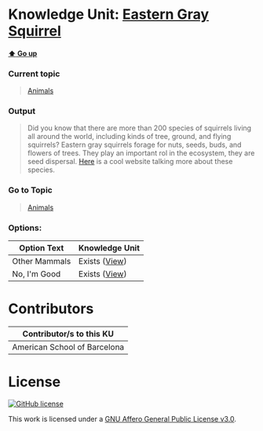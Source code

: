 # Knowledge Unit: [Eastern Gray Squirrel](../../knowledge_units/animals/eastern-gray-squirrel.md)

#### [:arrow_up: Go up](../../topics/animals.md)
### Current topic
> [Animals](../../topics/animals.md)
### Output
> Did you know that there are more than 200 species of squirrels living all around the world, including kinds of tree, ground, and flying squirrels? Eastern gray squirrels forage for nuts, seeds, buds, and flowers of trees. They play an important rol in the ecosystem, they are seed dispersal. [Here](https://animaldiversity.org/accounts/Sciurus_carolinensis/) is a cool website talking more about these species.
### Go to Topic
> [Animals](../../topics/animals.md)

### Options: 

| Option Text | Knowledge Unit |
| - | - |  
| Other Mammals  |  Exists ([View](../../knowledge_units/animals/other-mammals.md))  |  
| No, I&#039;m Good  |  Exists ([View](../../knowledge_units/animals/no-im-good.md))  | 

# Contributors

| Contributor/s to this KU |
| - | 
| American School of Barcelona |

# License
[![GitHub license](https://img.shields.io/github/license/inbrainz/cerebro)](https://github.com/inbrainz/cerebro/blob/master/LICENSE)

This work is licensed under a [GNU Affero General Public License v3.0](https://www.gnu.org/licenses/agpl-3.0.txt).